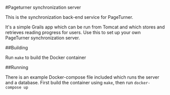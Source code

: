 #Pageturner synchronization server

This is the synchronization back-end service for PageTurner.

It's a simple Grails app which can be run from Tomcat and which stores and retrieves reading progress for users.
Use this to set up your own PageTurner synchronization server.

##Building

Run `make` to build the Docker container

##Running

There is an example Docker-compose file included which runs the server and a database.
First build the container using `make`, then run
 `docker-compose up`
